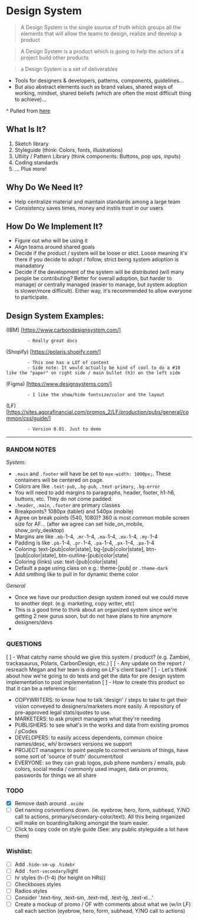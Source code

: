 # Design System

> A Design System is the single source of truth which groups all the elements that will allow the teams to design, realize and develop a product


> A Design System is a product which is going to help the actors of a project build other products


> a Design System is a set of deliverables
- Tools for designers & developers, patterns, components, guidelines…
- But also abstract elements such as brand values, shared ways of working, mindset, shared beliefs (which are often the most difficult thing to achieve)…

^ Pulled from [here](https://uxdesign.cc/everything-you-need-to-know-about-design-systems-54b109851969)

## What Is It?

1. Sketch library
2. Styleguide (think: Colors, fonts, illustrations)
3. Utliity / Pattern Library (think components: Buttons, pop ups, inputs)
4. Coding standards
5. ... Plus more!

## Why Do We Need It?
- Help centralize material and maintain standards among a large team
- Consistency saves times, money and instils trust in our users

## How Do We Implement It?
- Figure out who will be using it
- Align teams around shared goals
- Decide if the product / system will be loose or stict. Loose meaning it's there if you decide to adopt / follow, strict being system adoption is manadatory
- Decide if the development of the system will be distributed (will many people be contributing? Better for overall adoption, but harder to manage) or centrally managed (easier to manage, but system adoption is slower/more difficult). Either way, it's recommended to allow everyone to participate.


## Design System Examples:

(IBM)       [https://www.carbondesignsystem.com/]

            - Really great docs


(Shopify)   [https://polaris.shopify.com/]

            - This one has a LOT of content
            - Side note: It would actually be kind of cool to do a #10 like the "paper" on right side / main bullet (h3) on the left side

(Figma)     [https://www.designsystems.com/]

            - I like the show/hide fontsize/color and the layout

(LF)        [https://sites.agorafinancial.com/promos_2/LF/production/pubs/general/common/css/guide/]

            - Version 0.01. Just to demo

---

### RANDOM NOTES

*System:*
- `.main` and `.footer` will have be set to `max-width: 1000px;`. These containers will be centered on page.
- Colors are like `.text-pub`, `.bg-pub`, `.text-primary`, `.bg-error`
- You will need to add margins to paragraphs, header, footer, h1-h6, buttons, etc. They do not come padded.
- `.header`, `.main`, `.footer` are primary classes
- Breakpoints? 1080px (tablet) and 540px (mobile)
- Agree on break points (540, 1080)? 360 is most common mobile screen size for AF... (after we agree can set hide_on_mobile, show_only_desktop)
- Margins are like `.mb-`1-4, `.mr-`1-4, `.ma-`1-4, `.mx-`1-4, `.my-`1-4
- Padding is like `.pb-`1-4, `.pr-`1-4, `.pa-`1-4, `.px-`1-4, `.pa-`1-4
- Coloring: text-[pub|color|state], bg-[pub|color|state], btn-[pub|color|state], btn-outline-[pub|color|state]
- Coloring (links) use: text-[pub|color|state]
- Default a page using class on <body> e.g.: theme-[pub] or `.theme-dark`
- Add smthing like <body data-color=""> to pull in for dynamic theme color

*General*
- Once we have our production design system ironed out we could move to another dept. (e.g. marketing, copy writer, etc)
- This is a good time to think about an organized system since we're getting 2 new gurus soon, but do not have plans to hire anymore designers/devs
-

### QUESTIONS
[ ] - What catchy name should we give this system / product? (e.g. Zambini, trackasaurus, Polaris, CarbonDesign, etc.)
[ ] - Any update on the report / resreach Megan and her team is doing on LF's client base?
[ ] - Let's think about how we're going to do tests and get the data for pre design system implementation to post implementation
[ ] - How to create this product so that it can be a reference for:

- COPYWRITERS: to know how to talk 'design' / steps to take to get their vision conveyed to designers/marketers more easily. A repository of pre-approved legal stats/quotes to use.
- MARKETERS: to ask project managers what they're needing
- PUBLISHERS: to see what's in the works and data from existing promos / pCodes
- DEVELOPERS: to easily access dependents, common choice names/desc, wh/ browsers versions we support
- PROJECT managers: to point people to correct versions of things, have some sort of 'source of truth' document/tool
- EVERYONE: so they can grab logos, pub phone numbers / emails, pub colors, social media / commonly used images, data on promos, passwords for things we all share

### TODO
- [x] Remove dash around `.aside`
- [ ] Get naming conventions down. (ie. eyebrow, hero, form, subhead, Y/NO call to actions, primary/secondary-color/text). All this being organized will make on boarding/talking amongst the team easier.
- [ ] Click to copy code on style guide (See: any public styleguide a lot have them)

### Wishlist:
- [ ] Add `.hide-sm-up` `.hidebr`
- [ ] Add `.font-secondary`/light
- [ ] hr styles (h-(1-4) (for height on HRs))
- [ ] Checkboxes styles
- [ ] Radios styles
- [ ] Consider '.text-tiny, .text-sm, .text-md, .text-lg, .text-xl...'
- [ ] Create a mockup of promo / OF with comments about what we (w/in LF) call each section (eyebrow, hero, form, subhead, Y/NO call to actions)
